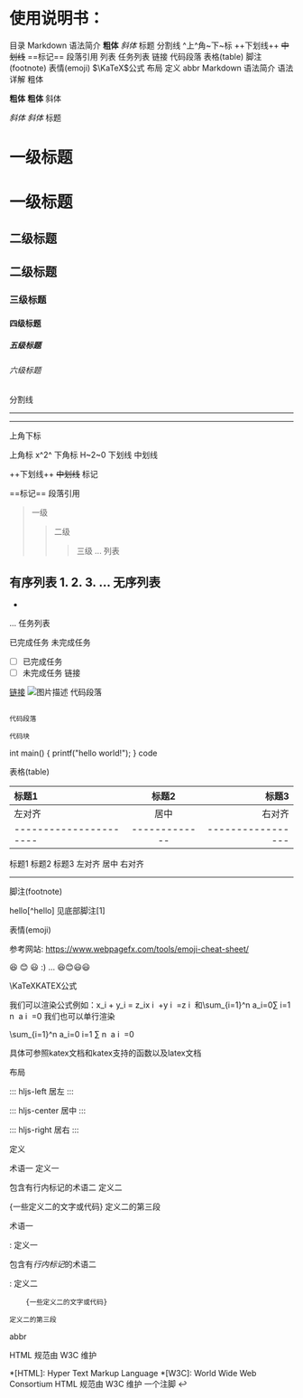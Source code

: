 # 使用说明书：

目录
Markdown 语法简介
**粗体**
*斜体*
标题
分割线
^上^角~下~标
++下划线++ ~~中划线~~
==标记==
段落引用
列表
任务列表
链接
代码段落
表格(table)
脚注(footnote)
表情(emoji)
$\KaTeX$公式
布局
定义
abbr
Markdown 语法简介
语法详解
粗体

**粗体**
__粗体__
斜体

*斜体*
_斜体_
标题

# 一级标题 #
一级标题
====
## 二级标题 ##
二级标题
----
### 三级标题 ###
#### 四级标题 ####
##### 五级标题 #####
###### 六级标题 ######
分割线

***
---
上角下标

上角标 x^2^
下角标 H~2~0
下划线 中划线

++下划线++
~~中划线~~
标记

==标记==
段落引用

> 一级
>> 二级
>>> 三级
...
列表

有序列表
1.
2.
3.
...
无序列表
-
-
...
任务列表

 已完成任务
 未完成任务
- [ ] 已完成任务
- [ ] 未完成任务
链接

[链接](www.baidu.com)
![图片描述](http://www.image.com)
代码段落

``` type

代码段落

```

` 代码块 `

int main()
{
    printf("hello world!");
}
code


表格(table)

| 标题1 | 标题2 | 标题3 |
| :--  | :--: | ----: |
| 左对齐 | 居中 | 右对齐 |
| ---------------------- | ------------- | ----------------- |
标题1	标题2	标题3
左对齐	居中	右对齐
----------------------	-------------	-----------------
脚注(footnote)

hello[^hello]
见底部脚注[1]

表情(emoji)

参考网站: https://www.webpagefx.com/tools/emoji-cheat-sheet/

:laughing:
:blush:
:smiley:
:)
...
😆😊😃😃

\KaTeXKATEX公式

我们可以渲染公式例如：x_i + y_i = z_ix 
i
​	 +y 
i
​	 =z 
i
​	 和\sum_{i=1}^n a_i=0∑ 
i=1
n
​	 a 
i
​	 =0
我们也可以单行渲染

\sum_{i=1}^n a_i=0 
i=1
∑
n
​	 a 
i
​	 =0

具体可参照katex文档和katex支持的函数以及latex文档

布局

::: hljs-left
居左
:::

::: hljs-center
居中
:::

::: hljs-right
居右
:::

定义

术语一
定义一

包含有行内标记的术语二
定义二

  {一些定义二的文字或代码}
定义二的第三段

术语一

:   定义一

包含有*行内标记*的术语二

:   定义二

        {一些定义二的文字或代码}

    定义二的第三段

abbr

HTML 规范由 W3C 维护

*[HTML]: Hyper Text Markup Language
*[W3C]:  World Wide Web Consortium
HTML 规范由 W3C 维护
一个注脚 ↩︎




